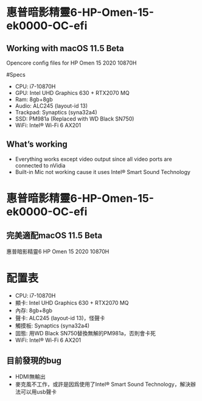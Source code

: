 # 惠普暗影精靈6-HP-Omen-15-ek0000-OC-efi

## Working with macOS 11.5 Beta 
Opencore config files for HP Omen 15 2020 10870H 

#Specs 
* CPU: i7-10870H
* GPU: Intel UHD Graphics 630 + RTX2070 MQ
* Ram: 8gb+8gb
* Audio: ALC245 (layout-id 13)
* Trackpad: Synaptics (syna32a4)
* SSD: PM981a (Replaced with WD Black SN750)
* WiFi: Intel® Wi-Fi 6 AX201 

## What’s working 
* Everything works except video output since all video ports are connected to nVidia
* Built-in Mic not working cause it uses Intel® Smart Sound Technology

# 惠普暗影精靈6-HP-Omen-15-ek0000-OC-efi

## 完美適配macOS 11.5 Beta 
惠普暗影精靈6 HP Omen 15 2020 10870H 

# 配置表
* CPU: i7-10870H
* 顯卡: Intel UHD Graphics 630 + RTX2070 MQ
* 內存: 8gb+8gb
* 聲卡: ALC245 (layout-id 13)，怪聲卡
* 觸摸板: Synaptics (syna32a4)
* 固態: 用WD Black SN750替換無解的PM981a，否則會卡死
* WiFi: Intel® Wi-Fi 6 AX201 

## 目前發現的bug
* HDMI無輸出
* 麥克風不工作，或許是因爲使用了Intel® Smart Sound Technology，解決辦法可以用usb聲卡

